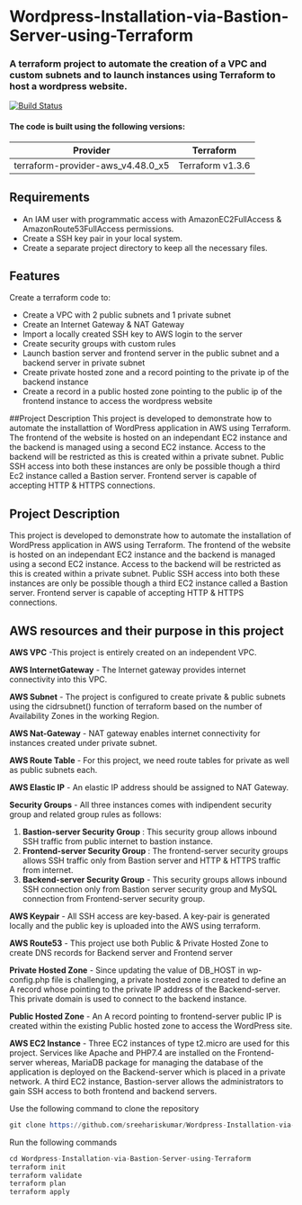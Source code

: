 # Wordpress-Installation-via-Bastion-Server-using-Terraform

### A terraform project to automate the creation of a VPC and custom subnets and to launch instances using Terraform to host a wordpress website.




[![Build Status](https://travis-ci.org/joemccann/dillinger.svg?branch=master)](https://travis-ci.org/joemccann/dillinger)

#### The code is built using the following versions:
| Provider | Terraform |
| ------ | ------ |
| terraform-provider-aws_v4.48.0_x5 | Terraform v1.3.6 |

## Requirements
- An IAM user with programmatic access with AmazonEC2FullAccess & AmazonRoute53FullAccess permissions.
- Create a SSH key pair in your local system.
- Create a separate project directory to keep all the necessary files.

## Features

Create a terraform code to:
- Create a VPC with 2 public subnets and 1 private subnet
- Create an Internet Gateway & NAT Gateway
- Import a locally created SSH key to AWS login to the server
- Create security groups with custom rules
- Launch bastion server and frontend server in the public subnet and a backend server in private subnet
- Create private hosted zone and a record pointing to the private ip of the backend instance
- Create a record in a public hosted zone pointing to the public ip of the frontend instance to access the wordpress website

##Project Description
This project is developed to demonstrate how to automate the installattion of WordPress application in AWS using Terraform. The frontend of the website is hosted on an independant EC2 instance and the backend is managed using a second EC2 instance. Access to the backend will be restricted as this is created within a private subnet. Public SSH access into both these instances are only be possible though a third Ec2 instance called a Bastion server. Frontend server is capable of accepting HTTP & HTTPS connections.

## Project Description
This project is developed to demonstrate how to automate the installation of WordPress application in AWS using Terraform. The frontend of the website is hosted on an independant EC2 instance and the backend is managed using a second EC2 instance. Access to the backend will be restricted as this is created within a private subnet. Public SSH access into both these instances are only be possible though a third EC2 instance called a Bastion server. Frontend server is capable of accepting HTTP & HTTPS connections.

## AWS resources and their purpose in this project

**AWS VPC** -This project is entirely created on an independent VPC.

**AWS InternetGateway** - The Internet gateway provides internet connectivity into this VPC.

**AWS Subnet** - The project is configured to create private & public subnets using the cidrsubnet() function of terraform based on the number of Availability Zones in the working Region.

**AWS Nat-Gateway** - NAT gateway enables internet connectivity for instances created under private subnet.

**AWS Route Table** - For this project, we need route tables for private as well as public subnets each.

**AWS Elastic IP** - An elastic IP address should be assigned to NAT Gateway.

**Security Groups** - All three instances comes with indipendent security group and related group rules as follows: 
1. **Bastion-server Security Group** : This security group allows inbound SSH traffic from public internet to bastion instance.
2. **Frontend-server Security Group** : The frontend-server security groups allows SSH traffic only from Bastion server and HTTP & HTTPS traffic from internet.
3. **Backend-server Security Group** - This security groups allows inbound SSH connection only from Bastion server security group and MySQL connection from Frontend-server security group.

**AWS Keypair** - All SSH access are key-based. A key-pair is generated locally and the public key is uploaded into the AWS using terraform.

**AWS Route53** - This project use both Public & Private Hosted Zone to create DNS records for Backend server and Frontend server

**Private Hosted Zone** - Since updating the value of DB_HOST in wp-config.php file is challenging, a private hosted zone is created to define an A record whose pointing to the private IP address of the Backend-server. This private domain is used to connect to the backend instance.

**Public Hosted Zone** - An A record pointing to frontend-server public IP is created within the existing Public hosted zone to access the WordPress site.

**AWS EC2 Instance** - Three EC2 instances of type t2.micro are used for this project. Services like Apache and PHP7.4 are installed on the Frontend-server whereas, MariaDB package for managing the database of the application is deployed on the Backend-server  which is placed in a private network. A third EC2 instance, Bastion-server allows the administrators to gain SSH access to both frontend and backend servers.

Use the following command to clone the repository
```s
git clone https://github.com/sreehariskumar/Wordpress-Installation-via-Bastion-Server-using-Terraform
```
Run the following commands
```s
cd Wordpress-Installation-via-Bastion-Server-using-Terraform
terraform init
terraform validate
terraform plan
terraform apply
```
